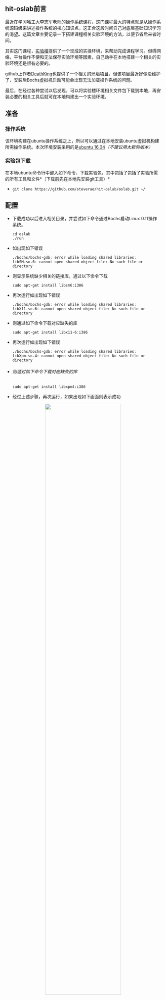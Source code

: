 ## hit-oslab前言

最近在学习哈工大李志军老师的操作系统课程，这门课程最大的特点就是从操作系统源码级来讲述操作系统的核心知识点。这正合这段时间自己对底层基础知识学习的渴望。这篇文章主要记录一下搭建课程相关实验环境的方法，以便节省后来者时间。 

其实这门课程，[实验楼](https://www.shiyanlou.com/courses/115)提供了一个现成的实操环境，来帮助完成课程学习。但碍网络，平台操作不便和无法保存实验环境等因素，自己动手在本地搭建一个相关的实验环境还是很有必要的。

github上作者[DeathKing](https://github.com/DeathKing)也提供了一个相关的[环境项目](https://github.com/DeathKing/hit-oslab)，但该项目最近好像没维护了，安装后Bochs虚拟机启动可能会出现无法加载操作系统的问题。

最后，在经过各种尝试以后发现，可以将实验楼环境相关文件包下载到本地，再安装必要的相关工具后就可在本地构建出一个实验环境。   



## 准备

### 操作系统

该环境构建在ubuntu操作系统之上，所以可以通过在本地安装ubuntu虚拟机构建所需操作系统。本次环境安装采用的是[ubuntu 16.04](http://releases.ubuntu.com/16.04/)*（不建议用太新的版本）*

### 实验包下载

在本地ubuntu命令行中键入如下命令，下载实验包，其中包括了包括了实验所需的所有工具和文件*（下载前先在本地先安装git工具）*

- ```
  git clone https://github.com/steverao/hit-oslab/oslab.git ~/
  ```



## 配置

- 下载成功以后进入相关目录，并尝试如下命令通过Bochs启动Linux 0.11操作系统。

  ```
  cd oslab
  ./run
  ```

- 如出现如下错误

  ```
  ./bochs/bochs-gdb: error while loading shared libraries: libSM.so.6: cannot open shared object file: No such file or directory
  ```

- 则显示系统缺少相关的链接库，通过以下命令下载

  ```
  sudo apt-get install libsm6:i386
  ```

- 再次运行如出现如下错误

  ```
  ./bochs/bochs-gdb: error while loading shared libraries: libX11.so.6: cannot open shared object file: No such file or directory
  ```

- 则通过如下命令下载对应缺失的库

  ```
  sudo apt-get install libx11-6:i386
  ```

- 再次运行如出现如下错误

  ```
  ./bochs/bochs-gdb: error while loading shared libraries: libXpm.so.4: cannot open shared object file: No such file or directory
  ```

- ###### 则通过如下命令下载对应缺失的库

  ```
  sudo apt-get install libxpm4:i386
  ```

- 经过上述步骤，再次运行，如果出现如下画面则表示成功


<div align="center"><img src="illustration/linux-setup.png" width="70%"/></div>



## 参考资料

- [DeathKing的hit-oslab自动配置实验环境](https://github.com/DeathKing/hit-oslab)
